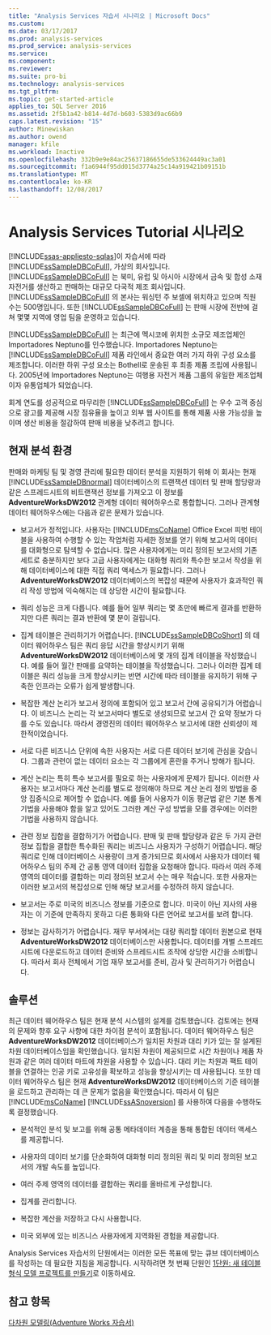 ```yaml
---
title: "Analysis Services 자습서 시나리오 | Microsoft Docs"
ms.custom: 
ms.date: 03/17/2017
ms.prod: analysis-services
ms.prod_service: analysis-services
ms.service: 
ms.component: 
ms.reviewer: 
ms.suite: pro-bi
ms.technology: analysis-services
ms.tgt_pltfrm: 
ms.topic: get-started-article
applies_to: SQL Server 2016
ms.assetid: 2f5b1a42-b814-4d7d-b603-5383d9ac66b9
caps.latest.revision: "15"
author: Minewiskan
ms.author: owend
manager: kfile
ms.workload: Inactive
ms.openlocfilehash: 332b9e9e84ac25637186655de533624449ac3a01
ms.sourcegitcommit: f1a6944f95dd015d3774a25c14a919421b09151b
ms.translationtype: MT
ms.contentlocale: ko-KR
ms.lasthandoff: 12/08/2017
---
```

# <a name="analysis-services-tutorial-scenario"></a>Analysis Services Tutorial 시나리오
[!INCLUDE[ssas-appliesto-sqlas](../includes/ssas-appliesto-sqlas.md)]이 자습서에 따라 [!INCLUDE[ssSampleDBCoFull](../includes/sssampledbcofull-md.md)], 가상의 회사입니다. [!INCLUDE[ssSampleDBCoFull](../includes/sssampledbcofull-md.md)] 는 북미, 유럽 및 아시아 시장에서 금속 및 합성 소재 자전거를 생산하고 판매하는 대규모 다국적 제조 회사입니다. [!INCLUDE[ssSampleDBCoFull](../includes/sssampledbcofull-md.md)] 의 본사는 워싱턴 주 보셀에 위치하고 있으며 직원 수는 500명입니다. 또한 [!INCLUDE[ssSampleDBCoFull](../includes/sssampledbcofull-md.md)] 는 판매 시장에 전반에 걸쳐 몇몇 지역에 영업 팀을 운영하고 있습니다.  
  
[!INCLUDE[ssSampleDBCoFull](../includes/sssampledbcofull-md.md)] 는 최근에 멕시코에 위치한 소규모 제조업체인 Importadores Neptuno를 인수했습니다. Importadores Neptuno는 [!INCLUDE[ssSampleDBCoFull](../includes/sssampledbcofull-md.md)] 제품 라인에서 중요한 여러 가지 하위 구성 요소를 제조합니다. 이러한 하위 구성 요소는 Bothell로 운송된 후 최종 제품 조립에 사용됩니다. 2005년에 Importadores Neptuno는 여행용 자전거 제품 그룹의 유일한 제조업체이자 유통업체가 되었습니다.  
  
회계 연도를 성공적으로 마무리한 [!INCLUDE[ssSampleDBCoFull](../includes/sssampledbcofull-md.md)] 는 우수 고객 중심으로 광고를 제공해 시장 점유율을 높이고 외부 웹 사이트를 통해 제품 사용 가능성을 높이며 생산 비용을 절감하여 판매 비용을 낮추려고 합니다.  
  
## <a name="current-analysis-environment"></a>현재 분석 환경  
판매와 마케팅 팀 및 경영 관리에 필요한 데이터 분석을 지원하기 위해 이 회사는 현재 [!INCLUDE[ssSampleDBnormal](../includes/sssampledbnormal-md.md)] 데이터베이스의 트랜잭션 데이터 및 판매 할당량과 같은 스프레드시트의 비트랜잭션 정보를 가져오고 이 정보를 **AdventureWorksDW2012** 관계형 데이터 웨어하우스로 통합합니다. 그러나 관계형 데이터 웨어하우스에는 다음과 같은 문제가 있습니다.  
  
-   보고서가 정적입니다. 사용자는 [!INCLUDE[msCoName](../includes/msconame-md.md)] Office Excel 피벗 테이블을 사용하여 수행할 수 있는 작업처럼 자세한 정보를 얻기 위해 보고서의 데이터를 대화형으로 탐색할 수 없습니다. 많은 사용자에게는 미리 정의된 보고서의 기존 세트로 충분하지만 보다 고급 사용자에게는 대화형 쿼리와 특수한 보고서 작성을 위해 데이터베이스에 대한 직접 쿼리 액세스가 필요합니다. 그러나 **AdventureWorksDW2012** 데이터베이스의 복잡성 때문에 사용자가 효과적인 쿼리 작성 방법에 익숙해지는 데 상당한 시간이 필요합니다.  
  
-   쿼리 성능은 크게 다릅니다. 예를 들어 일부 쿼리는 몇 초만에 빠르게 결과를 반환하지만 다른 쿼리는 결과 반환에 몇 분이 걸립니다.  
  
-   집계 테이블은 관리하기가 어렵습니다. [!INCLUDE[ssSampleDBCoShort](../includes/sssampledbcoshort-md.md)] 의 데이터 웨어하우스 팀은 쿼리 응답 시간을 향상시키기 위해 **AdventureWorksDW2012** 데이터베이스에 몇 개의 집계 테이블을 작성했습니다. 예를 들어 월간 판매를 요약하는 테이블을 작성했습니다. 그러나 이러한 집계 테이블은 쿼리 성능을 크게 향상시키는 반면 시간에 따라 테이블을 유지하기 위해 구축한 인프라는 오류가 쉽게 발생합니다.  
  
-   복잡한 계산 논리가 보고서 정의에 포함되어 있고 보고서 간에 공유되기가 어렵습니다. 이 비즈니스 논리는 각 보고서마다 별도로 생성되므로 보고서 간 요약 정보가 다를 수도 있습니다. 따라서 경영진의 데이터 웨어하우스 보고서에 대한 신뢰성이 제한적이었습니다.  
  
-   서로 다른 비즈니스 단위에 속한 사용자는 서로 다른 데이터 보기에 관심을 갖습니다. 그룹과 관련이 없는 데이터 요소는 각 그룹에게 혼란을 주거나 방해가 됩니다.  
  
-   계산 논리는 특히 특수 보고서를 필요로 하는 사용자에게 문제가 됩니다. 이러한 사용자는 보고서마다 계산 논리를 별도로 정의해야 하므로 계산 논리 정의 방법을 중앙 집중식으로 제어할 수 없습니다. 예를 들어 사용자가 이동 평균법 같은 기본 통계 기법을 사용해야 함을 알고 있어도 그러한 계산 구성 방법을 모를 경우에는 이러한 기법을 사용하지 않습니다.  
  
-   관련 정보 집합을 결합하기가 어렵습니다. 판매 및 판매 할당량과 같은 두 가지 관련 정보 집합을 결합한 특수화된 쿼리는 비즈니스 사용자가 구성하기 어렵습니다. 해당 쿼리로 인해 데이터베이스 사용량이 크게 증가되므로 회사에서 사용자가 데이터 웨어하우스 팀의 주제 간 공통 영역 데이터 집합을 요청해야 합니다. 따라서 여러 주제 영역의 데이터를 결합하는 미리 정의된 보고서 수는 매우 적습니다. 또한 사용자는 이러한 보고서의 복잡성으로 인해 해당 보고서를 수정하려 하지 않습니다.  
  
-   보고서는 주로 미국의 비즈니스 정보를 기준으로 합니다. 미국이 아닌 지사의 사용자는 이 기준에 만족하지 못하고 다른 통화와 다른 언어로 보고서를 보려 합니다.  
  
-   정보는 감사하기가 어렵습니다. 재무 부서에서는 대량 쿼리할 데이터 원본으로 현재 **AdventureWorksDW2012** 데이터베이스만 사용합니다. 데이터를 개별 스프레드시트에 다운로드하고 데이터 준비와 스프레드시트 조작에 상당한 시간을 소비합니다. 따라서 회사 전체에서 기업 재무 보고서를 준비, 감사 및 관리하기가 어렵습니다.  
  
## <a name="the-solution"></a>솔루션  
최근 데이터 웨어하우스 팀은 현재 분석 시스템의 설계를 검토했습니다. 검토에는 현재의 문제와 향후 요구 사항에 대한 차이점 분석이 포함됩니다. 데이터 웨어하우스 팀은 **AdventureWorksDW2012** 데이터베이스가 일치된 차원과 대리 키가 있는 잘 설계된 차원 데이터베이스임을 확인했습니다. 일치된 차원이 제공되므로 시간 차원이나 제품 차원과 같은 여러 데이터 마트에 차원을 사용할 수 있습니다. 대리 키는 차원과 팩트 테이블을 연결하는 인공 키로 고유성을 확보하고 성능을 향상시키는 데 사용됩니다. 또한 데이터 웨어하우스 팀은 현재 **AdventureWorksDW2012** 데이터베이스의 기준 테이블을 로드하고 관리하는 데 큰 문제가 없음을 확인했습니다. 따라서 이 팀은 [!INCLUDE[msCoName](../includes/msconame-md.md)] [!INCLUDE[ssASnoversion](../includes/ssasnoversion-md.md)] 를 사용하여 다음을 수행하도록 결정했습니다.  
  
-   분석적인 분석 및 보고를 위해 공통 메타데이터 계층을 통해 통합된 데이터 액세스를 제공합니다.  
  
-   사용자의 데이터 보기를 단순화하여 대화형 미리 정의된 쿼리 및 미리 정의된 보고서의 개발 속도를 높입니다.  
  
-   여러 주제 영역의 데이터를 결합하는 쿼리를 올바르게 구성합니다.  
  
-   집계를 관리합니다.  
  
-   복잡한 계산을 저장하고 다시 사용합니다.  
  
-   미국 외부에 있는 비즈니스 사용자에게 지역화된 경험을 제공합니다.  
  
Analysis Services 자습서의 단원에서는 이러한 모든 목표에 맞는 큐브 데이터베이스를 작성하는 데 필요한 지침을 제공합니다. 시작하려면 첫 번째 단원인 [1단원: 새 테이블 형식 모델 프로젝트를 만들기](../analysis-services/lesson-1-create-a-new-tabular-model-project.md)로 이동하세요.  
  
## <a name="see-also"></a>참고 항목  
[다차원 모델링&#40;Adventure Works 자습서&#41;](../analysis-services/multidimensional-modeling-adventure-works-tutorial.md)  
  
  
  
